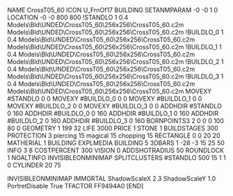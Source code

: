 NAME CrossT05_60
ICON U_FrnOf17
BUILDING
SETANMPARAM -0 -0 1 0
LOCATION -0 -0 800 800
!STANDLO      1 0.4 Models\Bld\UNDED\CrossT05_60\256x256\CrossT05_60.c2m Models\Bld\UNDED\CrossT05_60\256x256\CrossT05_60.c2m
!BUILDLO_0    1 0.4  Models\Bld\UNDED\CrossT05_60\256x256\CrossT05_60.c2m Models\Bld\UNDED\CrossT05_60\256x256\CrossT05_60.c2m
!BUILDLO_1    1 0.4  Models\Bld\UNDED\CrossT05_60\256x256\CrossT05_60.c2m Models\Bld\UNDED\CrossT05_60\256x256\CrossT05_60.c2m
!BUILDLO_2    1 0.4  Models\Bld\UNDED\CrossT05_60\256x256\CrossT05_60.c2m Models\Bld\UNDED\CrossT05_60\256x256\CrossT05_60.c2m
!BUILDLO_3    1 0.4  Models\Bld\UNDED\CrossT05_60\256x256\CrossT05_60.c2m Models\Bld\UNDED\CrossT05_60\256x256\CrossT05_60.c2m
MOVEXY #STANDLO    0 0
MOVEXY #BUILDLO_0  0 0
MOVEXY #BUILDLO_1  0 0
MOVEXY #BUILDLO_2  0 0
MOVEXY #BUILDLO_3  0 0
ADDHDIR #STANDLO 0 160
ADDHDIR #BUILDLO_0 0 160
ADDHDIR #BUILDLO_1 0 160
ADDHDIR #BUILDLO_2 0 160
ADDHDIR #BUILDLO_3 0 160
BORNPOINTS3 2 0 0 0 100 80 0
GEOMETRY 1 199 32
LIFE     3000
PRICE 1 STONE 1
BUILDSTAGES 300
PROTECTION 3 piercing 15 magical 15 chopping 15
RECTANGLE 0 0 20 20
MATHERIAL 1 BUILDING
EXPLMEDIA BUILDING 5
3DBARS 1 -28 -3 15 25 50
INFO 3 8
COSTPERCENT 300
VISION 0
ADDSHOTRADIUS 50
ROUNDLOCK 1
NOALTINFO
INVISIBLEONMINIMAP
SPLITCLUSTERS #STANDLO 500 15 1 1 0
CYLINDER 20 75

INVISIBLEONMINIMAP
IMMORTAL
ShadowScaleX 2.3
ShadowScaleY 1.0
PortretDisable True
TFACTOR FF9494A0
[END]
